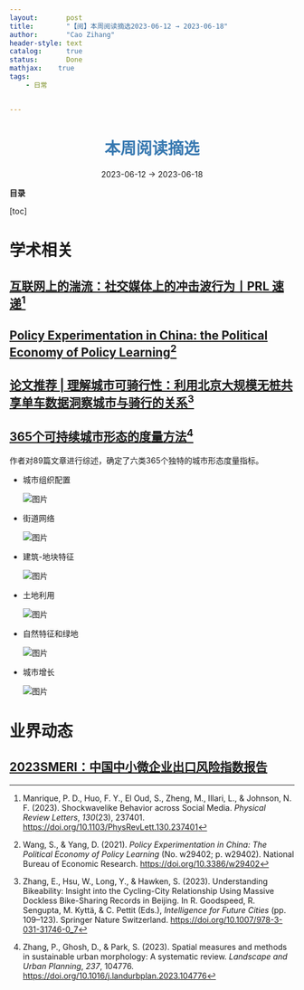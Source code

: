 ```yaml
---
layout:       post
title:        "【阅】本周阅读摘选2023-06-12 → 2023-06-18"
author:       "Cao Zihang"
header-style: text
catalog:      true
status:		  Done
mathjax: 	true
tags:
    - 日常


---
```


# <center><font color="#3879B1">本周阅读摘选</font></center>

<center>2023-06-12 → 2023-06-18</center>

**目录**

[toc]

# 学术相关

 ## [互联网上的湍流：社交媒体上的冲击波行为丨PRL 速递](https://mp.weixin.qq.com/s/cXfttiZ0jqDgEI70kcLDdA)[^1]



## [Policy Experimentation in China: the Political Economy of Policy Learning](https://www.nber.org/papers/w29402)[^2]





## [论文推荐 | 理解城市可骑行性：利用北京大规模无桩共享单车数据洞察城市与骑行的关系](https://mp.weixin.qq.com/s/dtEbD8s8MFFKZBUFcdQZ-Q)[^3]



## [365个可持续城市形态的度量方法](https://mp.weixin.qq.com/s/M9R4A4fIcR7sg2z-2eIlzg)[^4]

作者对89篇文章进行综述，确定了六类365个独特的城市形态度量指标。

- 城市组织配置

  ![图片](https://img.czhread.asia/img/202306181352613.jpeg)

- 街道网络

  ![图片](https://img.czhread.asia/img/202306181352728.jpeg)

- 建筑-地块特征

  ![图片](https://img.czhread.asia/img/202306181353091.jpeg)

- 土地利用

  ![图片](https://img.czhread.asia/img/202306181353791.jpeg)

- 自然特征和绿地

  ![图片](https://img.czhread.asia/img/202306181353322.jpeg)

- 城市增长

  ![图片](https://img.czhread.asia/img/202306181353651.jpeg)

# 业界动态

## [2023SMERI：中国中小微企业出口风险指数报告](https://g.h5gdsvip.com/p/iylbr3qw)





[^1]: Manrique, P. D., Huo, F. Y., El Oud, S., Zheng, M., Illari, L., & Johnson, N. F. (2023). Shockwavelike Behavior across Social Media. *Physical Review Letters*, *130*(23), 237401. https://doi.org/10.1103/PhysRevLett.130.237401
[^2]: Wang, S., & Yang, D. (2021). *Policy Experimentation in China: The Political Economy of Policy Learning* (No. w29402; p. w29402). National Bureau of Economic Research. https://doi.org/10.3386/w29402
[^3]: Zhang, E., Hsu, W., Long, Y., & Hawken, S. (2023). Understanding Bikeability: Insight into the Cycling-City Relationship Using Massive Dockless Bike-Sharing Records in Beijing. In R. Goodspeed, R. Sengupta, M. Kyttä, & C. Pettit (Eds.), *Intelligence for Future Cities* (pp. 109–123). Springer Nature Switzerland. https://doi.org/10.1007/978-3-031-31746-0_7
[^4]: Zhang, P., Ghosh, D., & Park, S. (2023). Spatial measures and methods in sustainable urban morphology: A systematic review. *Landscape and Urban Planning*, *237*, 104776. https://doi.org/10.1016/j.landurbplan.2023.104776
